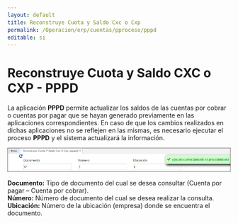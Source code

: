 ```yaml
---
layout: default
title: Reconstruye Cuota y Saldo Cxc o Cxp
permalink: /Operacion/erp/cuentas/pproceso/pppd
editable: si
---
```


# Reconstruye Cuota y Saldo CXC o CXP - PPPD


La aplicación **PPPD** permite actualizar los saldos de las cuentas por cobrar o cuentas por pagar que se hayan generado previamente en las aplicaciones correspondientes. En caso de que los cambios realizados en dichas aplicaciones no se reflejen en las mismas, es necesario ejecutar el proceso **PPPD** y el sistema actualizará la información.  


![](PPPD.png)


**Documento:** Tipo de documento del cual se desea consultar (Cuenta por pagar – Cuenta por cobrar).  
**Número:** Número de documento del cual se desea realizar la consulta.  
**Ubicación:** Número de la ubicación (empresa) donde se encuentra el documento.  

